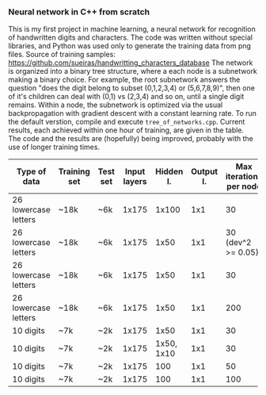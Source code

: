### Neural network in C++ from scratch


This is my first project in machine learning, a neural network for recognition of handwritten digits and characters.
The code was written without special libraries, and Python was used only to generate the training data from png files. Source of training samples: https://github.com/sueiras/handwritting_characters_database
The network is organized into a binary tree structure, where a each node is a subnetwork making a binary choice. For example, the root subnetwork answers the question "does the digit belong to subset (0,1,2,3,4) or (5,6,7,8,9)", then one of it's children can deal with (0,1) vs (2,3,4) and so on, until a single digit remains. Within a node, the subnetwork is optimized via the usual backpropagation with gradient descent with a constant learning rate. 
To run the default verstion, compile and execute `tree_of_networks.cpp`. 
Current results, each achieved within one hour of training, are given in the table. 
The code and the results are (hopefully) being improved, probably with the use of longer training times. 





| Type of data          | Training set | Test set    | Input layers | Hidden l.  | Output l. | Max iterations per node | Training accuracy | Test accuracy |  
| ----------------------| -------------| ----------- | -------------| ---------- | --------- | ----------------------- | ------------------| ------------- |
| 26 lowercase letters  | ~18k         | ~6k         | 1x175        | 1x100      | 1x1       | 30                      | 95%               | 63%           |
| 26 lowercase letters  | ~18k         | ~6k         | 1x175        | 1x50       | 1x1       | 30 (dev^2 >= 0.05)      | 82%               | 59%           | 
| 26 lowercase letters  | ~18k         | ~6k         | 1x175        | 1x50       | 1x1       | 30                      | 92%               | 63%           | 
| 26 lowercase letters  | ~18k         | ~6k         | 1x175        | 1x50       | 1x1       | 200                     | 97%               | 65%           | 
| 10 digits             | ~7k          | ~2k         | 1x175        | 1x50       | 1x1       | 30                      | 98%               | 80%           | 
| 10 digits             | ~7k          | ~2k         | 1x175        | 1x50, 1x10 | 1x1       | 30                      | 99%               | 80%           | 
| 10 digits             | ~7k          | ~2k         | 1x175        | 100        | 1x1       | 50                      | 99%               | 81%           | 
| 10 digits             | ~7k          | ~2k         | 1x175        | 100        | 1x1       | 100                     | 99%               | 82%           | 
